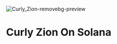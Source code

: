 ![Curly_Zion-removebg-preview](https://github.com/user-attachments/assets/6fe249ff-a38e-4a49-b4e4-0e776b99b097)

# Curly Zion On Solana



